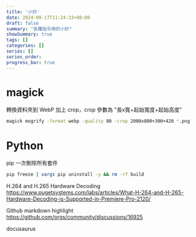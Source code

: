 ```yaml
---
title: '小抄'
date: 2024-08-17T11:24:23+08:00
draft: false
summary: "各種指令用的小抄"
showSummary: true
tags: []
categories: []
series: []
series_order: 
progress_bar: true
---
```


# magick

轉換資料夾到 WebP 加上 crop，crop 參數為 "長x寬+起始寬度+起始高度"
```sh
magick mogrify -format webp -quality 80 -crop 2000x800+300+420 *.png
```

# Python
pip 一次刪除所有套件
```sh
pip freeze | xargs pip uninstall -y && rm -rf build
```

H.264 and H.265 Hardware Decoding  
https://www.pugetsystems.com/labs/articles/What-H-264-and-H-265-Hardware-Decoding-is-Supported-in-Premiere-Pro-2120/

Github markdown highlight
https://github.com/orgs/community/discussions/16925  

docusaurus